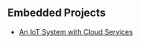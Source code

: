 ## Embedded Projects
- [An IoT System with Cloud Services](https://github.com/microa/Cloud_IoT_System)
